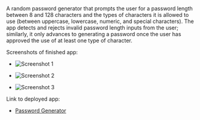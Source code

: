 # <Random-Password-Generator>
A random password generator that prompts the user for a password length between 8 and 128 characters and the types of characters it is allowed to use (between uppercase, lowercase, numeric, and special characters). The app detects and rejects invalid password length inputs from the user; similarly, it only advances to generating a password once the user has approved the use of at least one type of character. 

Screenshots of finished app: 

- ![Screenshot 1](https://i.imgur.com/nVBRMId.png)

- ![Screenshot 2](https://i.imgur.com/AeBwihL.png)

- ![Screenshot 3](https://i.imgur.com/oTyiNv0.png)

Link to deployed app: 

- [Password Generator](https://carterfm.github.io/Random-Password-Generator/)

